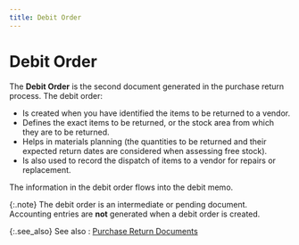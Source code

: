 ```yaml
---
title: Debit Order
---
```


# Debit Order


The **Debit Order** is the second  document generated in the purchase return process. The debit order:

- Is created when  you have identified the items to be returned to a vendor.
- Defines the exact  items to be returned, or the stock area from which they are to be returned.
- Helps in materials  planning (the quantities to be returned and their expected return dates  are considered when assessing free stock).
- Is also used to  record the dispatch of items to a vendor for repairs or replacement.



The information in the debit order flows into the debit memo.


{:.note}
The debit order is an intermediate or pending  document. Accounting entries are **not**  generated when a debit order is created.


{:.see_also}
See also
: [Purchase  Return Documents]({{site.bp_baseurl}}/docs/sys/purch-ret/purchase_return_documents_businesss_process_in_everest_content.html)
